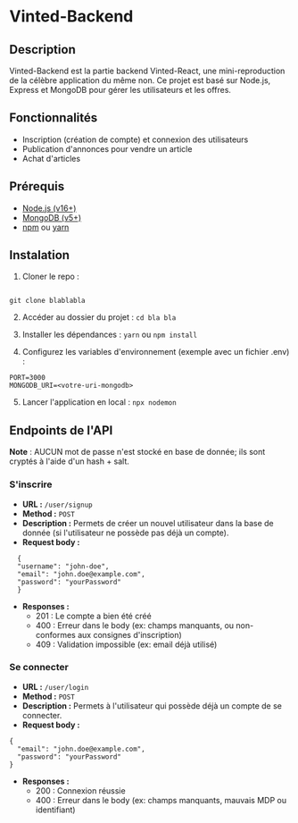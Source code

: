 # Vinted-Backend 
## Description
Vinted-Backend est la partie backend Vinted-React, une mini-reproduction de la célèbre application du même non. Ce projet est basé sur Node.js, Express et MongoDB pour gérer les utilisateurs et les offres.

## Fonctionnalités
- Inscription (création de compte) et connexion des utilisateurs
- Publication d'annonces pour vendre un article
- Achat d'articles

## Prérequis
- [Node.js (v16+)](https://nodejs.org/en/download/package-manager)
- [MongoDB (v5+)](https://www.mongodb.com/try/download/community)
- [npm](https://www.npmjs.com/) ou [yarn](https://yarnpkg.com/)

## Instalation
1. Cloner le repo :
```

git clone blablabla

```

2. Accéder au dossier du projet : ``cd bla bla``

3. Installer les dépendances : ``yarn`` ou ``npm install``

4. Configurez les variables d'environnement (exemple avec un fichier .env) :
```
PORT=3000
MONGODB_URI=<votre-uri-mongodb>
```

5. Lancer l'application en local : ``` npx nodemon ```

## Endpoints de l'API

**Note** : AUCUN mot de passe n'est stocké en base de donnée; ils sont cryptés à l'aide d'un hash + salt.

### S'inscrire

- **URL :** ``/user/signup``
- **Method :** ``POST``
- **Description :** Permets de créer un nouvel utilisateur dans la base de donnée (si l'utilisateur ne possède pas déjà un compte). 
- **Request body :**
```
  {
  "username": "john-doe",
  "email": "john.doe@example.com",
  "password": "yourPassword"
  }
```

- **Responses :** 
  - 201 : Le compte a bien été créé
  - 400 : Erreur dans le body (ex: champs manquants, ou non-conformes aux consignes d'inscription)
  - 409 : Validation impossible (ex: email déjà utilisé)

### Se connecter

- **URL :** ``/user/login``
- **Method :** ``POST``
- **Description :** Permets à l'utilisateur qui possède déjà un compte de se connecter. 
- **Request body :**
```
{
  "email": "john.doe@example.com",
  "password": "yourPassword"
}
```

- **Responses :** 
  - 200 : Connexion réussie
  - 400 : Erreur dans le body (ex: champs manquants, mauvais MDP ou identifiant)

